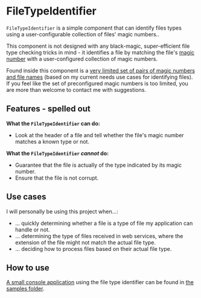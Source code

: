# FileTypeIdentifier

`FileTypeIdentifier` is a simple component that can identify files types using a user-configurable collection of files' magic numbers..

This component is not designed with any black-magic, super-efficient file type checking tricks in mind - it identifies a file by matching the file's [magic number](https://en.wikipedia.org/wiki/File_format#Magic_number) with a user-configured collection of magic numbers.

Found inside this component is a [very limited set of pairs of magic numbers and file names](./JNysteen.FileTypeIdentifier/MagicNumbers) (based on my current needs use cases for identifying files). 
If you feel like the set of preconfigured magic numbers is too limited, you are more than welcome to contact me with suggestions.

## Features - spelled out

**What the `FileTypeIdentifier` can do:**
* Look at the header of a file and tell whether the file's magic number matches a known type or not.

**What the `FileTypeIdentifier` *cannot* do:**
* Guarantee that the file is actually of the type indicated by its magic number.
* Ensure that the file is not corrupt.


## Use cases

I will personally be using this project when...:

* ... quickly determining whether a file is a type of file my application can handle or not.
* ... determining the type of files received in web services, where the extension of the file might not match the actual file type.
* ... deciding how to process files based on their actual file type.


## How to use

 [A small console application](./Samples/JNysteen.FileTypeIdentifier.ConsoleApplication) using the file type identifier can be found in [the samples folder](./Samples).
